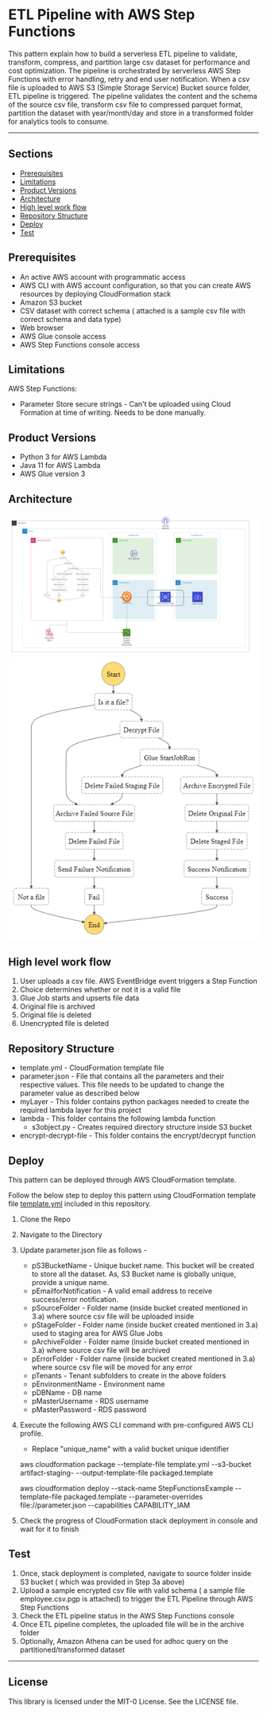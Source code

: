 # ETL Pipeline with AWS Step Functions


This pattern explain how to build a serverless  ETL pipeline to validate, transform, compress, 
and partition large csv dataset for performance and cost optimization. 
The pipeline is orchestrated by serverless AWS Step Functions with error handling, retry and end user notification.
When a csv file is uploaded to AWS S3 (Simple Storage Service) Bucket source folder, ETL pipeline is triggered. 
The pipeline validates the content and the schema of the source csv file, transform csv file to compressed parquet format, 
partition the dataset with year/month/day  and store in a transformed folder for  analytics tools to consume.


---

## Sections
- [Prerequisites](#Prerequisites)
- [Limitations](#Limitations)
- [Product Versions](#Product-Versions)
- [Architecture](#Architecture)
- [High level work flow](#High-level-work-flow)
- [Repository Structure](#Repository-Structure)
- [Deploy](#Deploy)
- [Test](#Test)

## Prerequisites 

* An active AWS account with programmatic access
* AWS CLI with AWS account configuration, so that you can create AWS resources by deploying CloudFormation  stack
* Amazon S3 bucket 
* CSV dataset with correct schema ( attached is a sample csv file with correct schema and data type)
* Web browser
* AWS Glue console access
* AWS Step Functions console access

## Limitations
AWS Step Functions:

- Parameter Store secure strings - Can't be uploaded using Cloud Formation at time of writing. Needs to be done manually. 

## Product Versions
* Python 3 for AWS Lambda
* Java 11 for AWS Lambda
* AWS Glue version 3

## Architecture


<img src="images/Step_Function_Glue.png">
<img src="images/stepfunctions_graph.png">


## High level work flow

1. User uploads a csv file. AWS EventBridge event triggers a Step Function 
2. Choice determines whether or not it is a valid file
3. Glue Job starts and upserts file data
4. Original file is archived
5. Original file is deleted
6. Unencrypted file is deleted

## Repository Structure
- template.yml - CloudFormation template file
- parameter.json - File that contains all the parameters and their respective values. This file needs to be updated to change the parameter value as described below
- myLayer - This folder contains python packages needed to create the required lambda layer for this project
- lambda - This folder contains the following lambda function
   - s3object.py - Creates required directory structure inside S3 bucket
- encrypt-decrypt-file - This folder contains the encrypt/decrypt function

## Deploy
This pattern can be deployed through AWS CloudFormation template.

Follow the below step to deploy this pattern using CloudFormation template file [template.yml](template.yml) included in this repository.

1. Clone the Repo
2. Navigate to the Directory
3. Update parameter.json file as follows - 
    - pS3BucketName - Unique bucket name. This bucket will be created to store all the dataset. As, S3 Bucket name is globally unique, provide a unique name.
    - pEmailforNotification - A valid email address to receive success/error notification.
    - pSourceFolder - Folder name (inside bucket created mentioned in 3.a) where source csv file will be uploaded inside 
    - pStageFolder - Folder name (inside bucket created mentioned in 3.a) used to staging area for AWS Glue Jobs 
    - pArchiveFolder - Folder name (inside bucket created mentioned in 3.a) where source csv file will be archived 
    - pErrorFolder - Folder name (inside bucket created mentioned in 3.a) where source csv file will be moved for any error 
    - pTenants - Tenant subfolders to create in the above folders
    - pEnvironmentName - Environment name
    - pDBName - DB name
    - pMasterUsername - RDS username
    - pMasterPassword - RDS password

5. Execute the following AWS CLI command with pre-configured AWS CLI profile. 
    - Replace "unique_name" with a valid bucket unique identifier
   
   aws cloudformation package --template-file template.yml --s3-bucket artifact-staging-<unique name> --output-template-file packaged.template

   aws cloudformation deploy --stack-name StepFunctionsExample --template-file packaged.template  --parameter-overrides file://parameter.json --capabilities CAPABILITY_IAM
6. Check the progress of CloudFormation stack deployment in console and wait for it to finish


## Test

1. Once, stack deployment is completed, navigate to source folder inside S3 bucket ( which was provided in Step 3a above)
2. Upload a sample encrypted csv file with valid schema ( a sample file employee.csv.pgp is attached) to trigger the ETL Pipeline through AWS Step Functions
3. Check the ETL pipeline status in the AWS Step Functions console
4. Once ETL pipeline completes, the uploaded file will be in the archive folder
5. Optionally, Amazon Athena can be used for adhoc query on the partitioned/transformed dataset

---

## License
This library is licensed under the MIT-0 License. See the LICENSE file.

